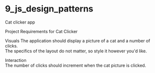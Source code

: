 # 9_js_design_patterns
Cat clicker app

Project Requirements for Cat Clicker

Visuals
The application should display a picture of a cat and a number of clicks.  
The specifics of the layout do not matter, so style it however you'd like.  

Interaction  
The number of clicks should increment when the cat picture is clicked.  